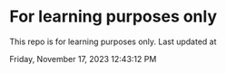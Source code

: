 # For learning purposes only
This repo is for learning purposes only.
Last updated at

Friday, November 17, 2023 12:43:12 PM

